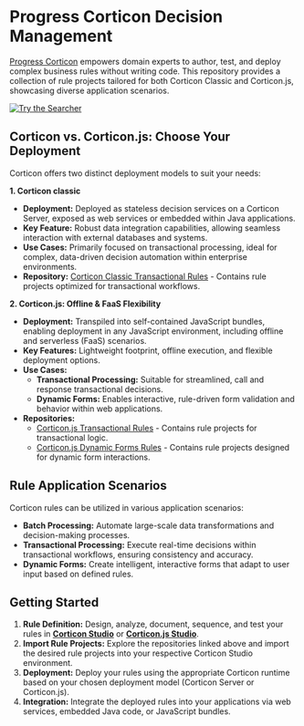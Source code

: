 # Progress Corticon Decision Management

[Progress Corticon](https://www.progress.com/corticon) empowers domain experts to author, test, and deploy complex business rules without writing code. This repository provides a collection of rule projects tailored for both Corticon Classic and Corticon.js, showcasing diverse application scenarios.

[![Try the Searcher](https://img.shields.io/badge/Corticon_Knowledge_Bot-Chat_now-success?style=for-the-badge&logo=progress)](https://corticon.github.io/searcher/)

## Corticon vs. Corticon.js: Choose Your Deployment

Corticon offers two distinct deployment models to suit your needs:

**1. Corticon classic**

* **Deployment:** Deployed as stateless decision services on a Corticon Server, exposed as web services or embedded within Java applications.
* **Key Feature:** Robust data integration capabilities, allowing seamless interaction with external databases and systems.
* **Use Cases:** Primarily focused on transactional processing, ideal for complex, data-driven decision automation within enterprise environments.
* **Repository:** [Corticon Classic Transactional Rules](https://github.com/corticon/corticon-classic-samples) - Contains rule projects optimized for transactional workflows.

**2. Corticon.js: Offline & FaaS Flexibility**

* **Deployment:** Transpiled into self-contained JavaScript bundles, enabling deployment in any JavaScript environment, including offline and serverless (FaaS) scenarios.
* **Key Features:** Lightweight footprint, offline execution, and flexible deployment options.
* **Use Cases:**
    * **Transactional Processing:** Suitable for streamlined, call and response transactional decisions.
    * **Dynamic Forms:** Enables interactive, rule-driven form validation and behavior within web applications.
* **Repositories:**
    * [Corticon.js Transactional Rules](https://github.com/corticon/corticon.js-samples) - Contains rule projects for transactional logic.
    * [Corticon.js Dynamic Forms Rules](https://github.com/corticon/dynamic-forms) - Contains rule projects designed for dynamic form interactions.

## Rule Application Scenarios

Corticon rules can be utilized in various application scenarios:

* **Batch Processing:** Automate large-scale data transformations and decision-making processes.
* **Transactional Processing:** Execute real-time decisions within transactional workflows, ensuring consistency and accuracy.
* **Dynamic Forms:** Create intelligent, interactive forms that adapt to user input based on defined rules.

## Getting Started

1.  **Rule Definition:** Design, analyze, document, sequence, and test your rules in **[Corticon Studio](https://docs.progress.com/bundle/corticon-quick-reference/page/A-guide-to-Progress-Corticon-Studio.html)** or **[Corticon.js Studio](https://docs.progress.com/bundle/corticon-js-quick-reference/page/A-guide-to-Progress-Corticon.js-Studio.html)**.
2.  **Import Rule Projects:** Explore the repositories linked above and import the desired rule projects into your respective Corticon Studio environment.
3.  **Deployment:** Deploy your rules using the appropriate Corticon runtime based on your chosen deployment model (Corticon Server or Corticon.js).
4.  **Integration:** Integrate the deployed rules into your applications via web services, embedded Java code, or JavaScript bundles.
